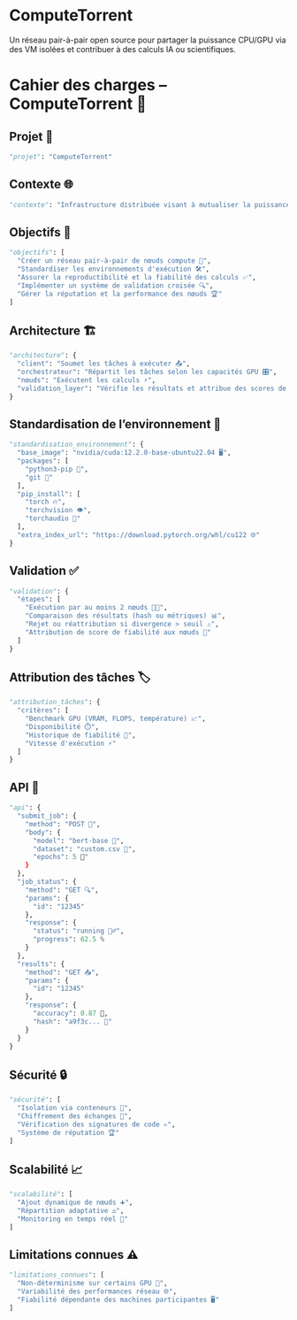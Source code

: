 # ComputeTorrent
Un réseau pair-à-pair open source pour partager la puissance CPU/GPU via des VM isolées et contribuer à des calculs IA ou scientifiques.

# Cahier des charges – ComputeTorrent 🚀

## Projet 📝
```py
"projet": "ComputeTorrent"
```

## Contexte 🌐
```py
"contexte": "Infrastructure distribuée visant à mutualiser la puissance de calcul GPU entre machines hétérogènes pour l'entraînement collaboratif de modèles IA."
```

## Objectifs 🎯
```py
"objectifs": [
  "Créer un réseau pair-à-pair de nœuds compute 🤝",
  "Standardiser les environnements d'exécution 🛠️",
  "Assurer la reproductibilité et la fiabilité des calculs ✅",
  "Implémenter un système de validation croisée 🔍",
  "Gérer la réputation et la performance des nœuds 🏆"
]
```

## Architecture 🏗️
```py
"architecture": {
  "client": "Soumet les tâches à exécuter 📤",
  "orchestrateur": "Répartit les tâches selon les capacités GPU 🎛️",
  "nœuds": "Exécutent les calculs ⚡",
  "validation_layer": "Vérifie les résultats et attribue des scores de confiance 🔒"
}
```

## Standardisation de l’environnement 🐳
```py
"standardisation_environnement": {
  "base_image": "nvidia/cuda:12.2.0-base-ubuntu22.04 🖥️",
  "packages": [
    "python3-pip 🐍",
    "git 🔧"
  ],
  "pip_install": [
    "torch 🔥",
    "torchvision 👁️",
    "torchaudio 🎵"
  ],
  "extra_index_url": "https://download.pytorch.org/whl/cu122 🌐"
}
```

## Validation ✅
```py
"validation": {
  "étapes": [
    "Exécution par au moins 2 nœuds 🤖🤖",
    "Comparaison des résultats (hash ou métriques) 📊",
    "Rejet ou réattribution si divergence > seuil ⚠️",
    "Attribution de score de fiabilité aux nœuds 🏅"
  ]
}
```

## Attribution des tâches 🏷️
```py
"attribution_tâches": {
  "critères": [
    "Benchmark GPU (VRAM, FLOPS, température) 📈",
    "Disponibilité ⏱️",
    "Historique de fiabilité 📜",
    "Vitesse d'exécution ⚡"
  ]
}
```

## API 🔌
```py
"api": {
  "submit_job": {
    "method": "POST 📨",
    "body": {
      "model": "bert-base 🧠",
      "dataset": "custom.csv 📂",
      "epochs": 5 🔄"
    }
  },
  "job_status": {
    "method": "GET 🔍",
    "params": {
      "id": "12345"
    },
    "response": {
      "status": "running 🏃‍♂️",
      "progress": 62.5 %
    }
  },
  "results": {
    "method": "GET 📥",
    "params": {
      "id": "12345"
    },
    "response": {
      "accuracy": 0.87 🎯,
      "hash": "a9f3c... 🔐"
    }
  }
}
```

## Sécurité 🔒
```py
"sécurité": [
  "Isolation via conteneurs 🐳",
  "Chiffrement des échanges 🔑",
  "Vérification des signatures de code ✍️",
  "Système de réputation 🏆"
]
```

## Scalabilité 📈
```py
"scalabilité": [
  "Ajout dynamique de nœuds ➕",
  "Répartition adaptative ⚖️",
  "Monitoring en temps réel 📡"
]
```

## Limitations connues ⚠️
```py
"limitations_connues": [
  "Non-déterminisme sur certains GPU 🎲",
  "Variabilité des performances réseau 🌐",
  "Fiabilité dépendante des machines participantes 🖥️"
]
```
